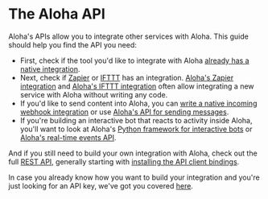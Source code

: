 # The Aloha API

Aloha's APIs allow you to integrate other services with Aloha.  This
guide should help you find the API you need:

* First, check if the tool you'd like to integrate with Aloha
  [already has a native integration](/integrations).
* Next, check if [Zapier](https://zapier.com/apps) or
  [IFTTT](https://ifttt.com/search) has an integration.
  [Aloha's Zapier integration](/integrations/doc/zapier) and
  [Aloha's IFTTT integration](/integrations/doc/ifttt) often allow
  integrating a new service with Aloha without writing any code.
* If you'd like to send content into Aloha, you can
  [write a native incoming webhook integration](/api/incoming-webhooks-overview)
  or use [Aloha's API for sending messages](/api/send-message).
* If you're building an interactive bot that reacts to activity inside
  Aloha, you'll want to look at Aloha's
  [Python framework for interactive bots](/api/running-bots) or
  [Aloha's real-time events API](/api/get-events).

And if you still need to build your own integration with Aloha, check out
the full [REST API](/api/rest), generally starting with
[installing the API client bindings](/api/installation-instructions).

In case you already know how you want to build your integration and you're
just looking for an API key, we've got you covered [here](/api/api-keys).
